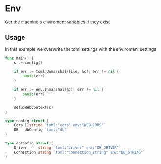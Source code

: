# Env
Get the machine's enviroment variables if they exist

## Usage
In this example we overwrite the toml settings with the enviroment settings
```go
func main() {
	c := config{}

	if err := toml.Unmarshal(file, &c); err != nil {
		panic(err)
	}
	
	if err := env.Unmarshal(&c); err != nil {
		panic(err)
	}

	setupWebContext(c)
}

type config struct {
	Cors []string `toml:"cors" env:"WEB_CORS"`
	DB   dbConfig `toml:"db"`
}

type dbConfig struct {
	Driver 	   string `toml:"driver" env:"DB_DRIVER"`
	Connection string `toml:"connection_string" env:"DB_STRING"`
}
```
